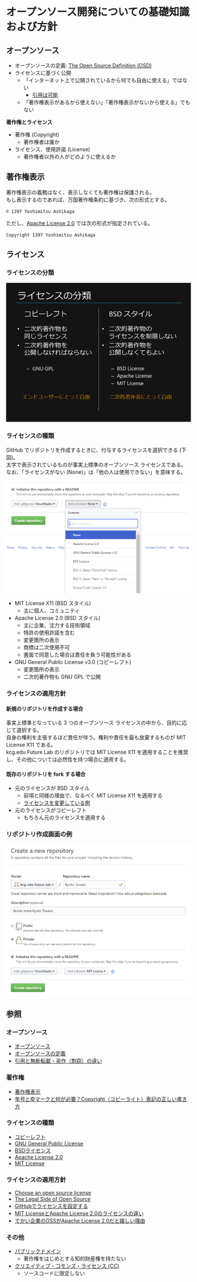 # オープンソース開発についての基礎知識および方針

## オープンソース
- オープンソースの定義: [The Open Source Definition (OSD)](https://ja.wikipedia.org/wiki/%E3%82%AA%E3%83%BC%E3%83%97%E3%83%B3%E3%82%BD%E3%83%BC%E3%82%B9%E3%81%AE%E5%AE%9A%E7%BE%A9)
- ライセンスに基づく公開
  - 「インターネット上で公開されているから何でも自由に使える」ではない
    - [引用は可能](http://www.n-seiryo.ac.jp/~usui/etc/copyright.html)
  - 「著作権表示があるから使えない」「著作権表示がないから使える」でもない

**著作権とライセンス**
- 著作権 (Copyright)
  - 著作権者は誰か
- ライセンス、使用許諾 (License)
  - 著作権者以外の人がどのように使えるか

## 著作権表示
著作権表示の義務はなく、表示しなくても著作権は保護される。  
もし表示するのであれば、万国著作権条約に基づき、次の形式とする。
```
© 1397 Yoshimitsu Ashikaga
```

ただし、[Apache License 2.0](https://ja.osdn.net/projects/opensource/wiki/licenses%2FApache_License_2.0) では次の形式が指定されている。
```
Copyright 1397 Yoshimitsu Ashikaga
```

## ライセンス
### ライセンスの分類
![Licenses-LR](Licenses-LR.png)

### ライセンスの種類
GitHub でリポジトリを作成するときに、付与するライセンスを選択できる (下図)。  
太字で表示されているものが事実上標準のオープンソース ライセンスである。  
なお、「ライセンスがない (None)」は「他の人は使用できない」を意味する。

![Add-License](Add-License.png)

- MIT License X11 (BSD スタイル)
  - 主に個人、コミュニティ
- Apache License 2.0 (BSD スタイル)
  - 主に企業、注力する技術領域
  - 特許の使用許諾を含む
  - 変更箇所の表示
  - 商標は二次使用不可
  - 書面で同意した場合は責任を負う可能性がある
- GNU General Public License v3.0 (コピーレフト)
  - 変更箇所の表示
  - 二次的著作物も GNU GPL で公開

### ライセンスの適用方針

#### 新規のリポジトリを作成する場合
事実上標準となっている 3 つのオープンソース ライセンスの中から、目的に応じて選択する。  
自身の権利を主張するほど責任が伴う。権利や責任を最も放棄するものが MIT License X11 である。  
kcg.edu Future Lab のリポジトリでは MIT License X11 を適用することを推奨し、その他については必然性を持つ場合に適用する。

#### 既存のリポジトリを fork する場合
- 元のライセンスが BSD スタイル
  - 前項と同様の理由で、なるべく MIT License X11 を適用する
  - [ライセンスを変更している例](https://github.com/sakapon/felicalib-remodeled/blob/master/LICENSE)
- 元のライセンスがコピーレフト
  - もちろん元のライセンスを適用する

### リポジトリ作成画面の例
![Create-Repository](Create-Repository.png)

## 参照

### オープンソース
- [オープンソース](https://ja.wikipedia.org/wiki/%E3%82%AA%E3%83%BC%E3%83%97%E3%83%B3%E3%82%BD%E3%83%BC%E3%82%B9)
- [オープンソースの定義](https://ja.wikipedia.org/wiki/%E3%82%AA%E3%83%BC%E3%83%97%E3%83%B3%E3%82%BD%E3%83%BC%E3%82%B9%E3%81%AE%E5%AE%9A%E7%BE%A9)
- [引用と無断転載・盗作（剽窃）の違い](http://www.n-seiryo.ac.jp/~usui/etc/copyright.html)

### 著作権
- [著作権表示](https://ja.wikipedia.org/wiki/%E8%91%97%E4%BD%9C%E6%A8%A9%E8%A1%A8%E7%A4%BA)
- [年号と©マークと何が必要？Copyright（コピーライト）表記の正しい書き方](https://liginc.co.jp/designer/archives/11313)

### ライセンスの種類
- [コピーレフト](https://ja.wikipedia.org/wiki/%E3%82%B3%E3%83%94%E3%83%BC%E3%83%AC%E3%83%95%E3%83%88)
- [GNU General Public License](https://ja.wikipedia.org/wiki/GNU_General_Public_License)
- [BSDライセンス](https://ja.wikipedia.org/wiki/BSD%E3%83%A9%E3%82%A4%E3%82%BB%E3%83%B3%E3%82%B9)
- [Apache License 2.0](https://ja.osdn.net/projects/opensource/wiki/licenses%2FApache_License_2.0)
- [MIT License](https://ja.wikipedia.org/wiki/MIT_License)

### ライセンスの適用方針
- [Choose an open source license](https://choosealicense.com/)
- [The Legal Side of Open Source](https://opensource.guide/legal/)
- [GitHubでライセンスを設定する](https://qiita.com/shibukk/items/67ad0a5eda5a94e5c032)
- [MIT LicenseとApache License 2.0のライセンスの違い](http://memomo2.blogspot.jp/2016/02/mit-licensapache-license-20.html)
- [でかい企業のOSSがApache License 2.0だと嬉しい理由](http://d.hatena.ne.jp/nishiohirokazu/20140221/1392962370)

### その他
- [パブリックドメイン](https://ja.wikipedia.org/wiki/%E3%83%91%E3%83%96%E3%83%AA%E3%83%83%E3%82%AF%E3%83%89%E3%83%A1%E3%82%A4%E3%83%B3)
  - 著作権をはじめとする知的財産権を持たない
- [クリエイティブ・コモンズ・ライセンス (CC)](https://creativecommons.jp/licenses/)
  - ソースコードに限定しない
